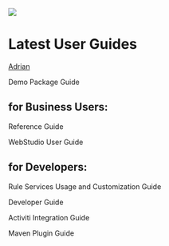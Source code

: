 ![](OpenLHome.png)

# Latest User Guides


[Adrian](adriantest.md#Troubleshooting)

Demo Package Guide

## for Business Users:

Reference Guide

WebStudio User Guide

## for Developers:

Rule Services Usage and Customization Guide

Developer Guide

Activiti Integration Guide

Maven Plugin Guide
